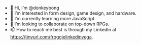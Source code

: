 - 👋 Hi, I’m @donkeybong
- 👀 I’m interested in form design, game design, and hardware.
- 🌱 I’m currently learning more JavaScript.
- 💞️ I’m looking to collaborate on top-down RPGs.
- 📫 How to reach me best is through my LinkedIn at https://tinyurl.com/froggielinkedinvega.

<!---
donkeybong/donkeybong is a ✨ special ✨ repository because its `README.md` (this file) appears on your GitHub profile.
You can click the Preview link to take a look at your changes.
--->
